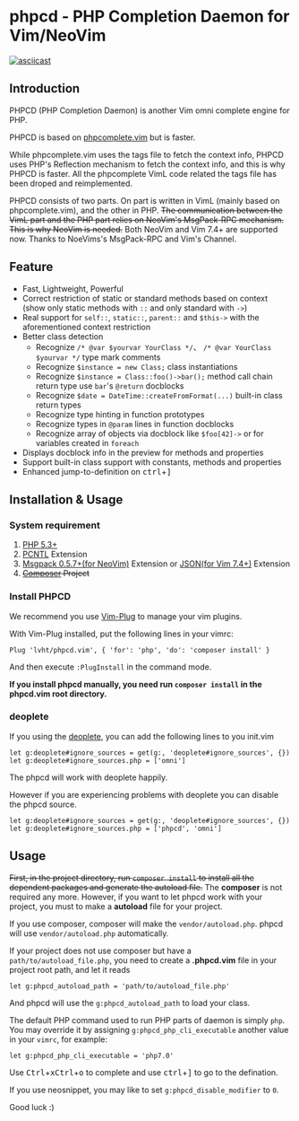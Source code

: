 # phpcd - PHP Completion Daemon for Vim/NeoVim

[![asciicast](https://asciinema.org/a/4dzyyjymrguylqt21igxlhhqx.png)](https://asciinema.org/a/4dzyyjymrguylqt21igxlhhqx)

## Introduction

PHPCD (PHP Completion Daemon) is another Vim omni complete engine for PHP.

PHPCD is based on [phpcomplete.vim](https://github.com/shawncplus/phpcomplete.vim) but is faster.

While phpcomplete.vim uses the tags file to fetch the context info, PHPCD uses PHP's Reflection mechanism to fetch the context info, and this is why PHPCD is faster. All the phpcomplete VimL code related the tags file has been droped and reimplemented.

PHPCD consists of two parts. On part is written in VimL (mainly based on phpcomplete.vim), and the other in PHP. ~~The communication between the VimL part and the PHP part relies on NeoVim's MsgPack-RPC mechanism. This is why NeoVim is needed.~~ Both NeoVim and Vim 7.4+ are supported now. Thanks to NoeVims's MsgPack-RPC and Vim's Channel.

##  Feature
 * Fast, Lightweight, Powerful
 * Correct restriction of static or standard methods based on context (show only static methods with `::` and only standard with `->`)
 * Real support for `self::`, `static::`, `parent::` and `$this->` with the aforementioned context restriction
 * Better class detection
     - Recognize `/* @var $yourvar YourClass */`、 `/* @var YourClass $yourvar */` type mark comments
     - Recognize `$instance = new Class;` class instantiations
     - Recognize `$instance = Class::foo()->bar();` method call chain return type use `bar`'s `@return` docblocks
     - Recognize `$date = DateTime::createFromFormat(...)` built-in class return types
     - Recognize type hinting in function prototypes
     - Recognize types in `@param` lines in function docblocks
     - Recognize array of objects via docblock like `$foo[42]->` or for variables created in `foreach`
 * Displays docblock info in the preview for methods and properties
 * Support built-in class support with constants, methods and properties
 * Enhanced jump-to-definition on <kbd>ctrl</kbd>+<kbd>]</kbd>

## Installation & Usage

### System requirement

 1. [PHP 5.3+](http://php.net/)
 2. [PCNTL](http://php.net/manual/en/book.pcntl.php) Extension
 3. [Msgpack 0.5.7+(for NeoVim)](https://github.com/msgpack/msgpack-php) Extension or [JSON(for Vim 7.4+)](http://php.net/manual/en/intro.json.php) Extension
 4. ~~[Composer](https://getcomposer.org/) Project~~


### Install PHPCD

We recommend you use [Vim-Plug](https://github.com/junegunn/vim-plug/blob/master/README.md) to manage your vim plugins.

With Vim-Plug installed, put the following lines in your vimrc:

```
Plug 'lvht/phpcd.vim', { 'for': 'php', 'do': 'composer install' }
```

And then execute `:PlugInstall` in the command mode.

**If you install phpcd manually, you need run `composer install` in the phpcd.vim root directory.**

### deoplete
If you using the [deoplete](https://github.com/Shougo/deoplete.nvim), you can add the following lines to you init.vim

```viml
let g:deoplete#ignore_sources = get(g:, 'deoplete#ignore_sources', {})
let g:deoplete#ignore_sources.php = ['omni']
```
The phpcd will work with deoplete happily.

However if you are experiencing problems with deoplete you can disable the phpcd source.

```viml
let g:deoplete#ignore_sources = get(g:, 'deoplete#ignore_sources', {})
let g:deoplete#ignore_sources.php = ['phpcd', 'omni']
```

## Usage

~~First, in the project directory, run `composer install` to install all the dependent packages and generate the autoload file.~~
The **composer** is not required any more. However, if you want to let phpcd work with your project, you must to make a **autoload** file for your project.

If you use composer, composer will make the `vendor/autoload.php`. phpcd will use `vendor/autoload.php` automatically.

If your project does not use composer but have a `path/to/autoload_file.php`, you need to create a **.phpcd.vim** file in your project root path, and let it reads
```viml
let g:phpcd_autoload_path = 'path/to/autoload_file.php'
```
And phpcd will use the `g:phpcd_autoload_path` to load your class.

The default PHP command used to run PHP parts of daemon is simply `php`. You may override it by assigning `g:phpcd_php_cli_executable` another value in your `vimrc`, for example:
```
let g:phpcd_php_cli_executable = 'php7.0'
```

Use <kbd>Ctrl</kbd>+<kbd>x</kbd><kbd>Ctrl</kbd>+<kbd>o</kbd> to complete and use <kbd>ctrl</kbd>+<kbd>]</kbd> to go to the defination.

If you use neosnippet, you may like to set `g:phpcd_disable_modifier` to `0`.

Good luck :)
